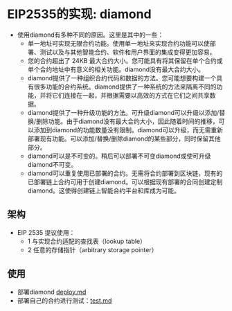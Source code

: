 # EIP2535的实现: diamond

- 使用diamond有多种不同的原因。这里是其中的一些：
    - 单一地址可实现无限合约功能。使用单一地址来实现合约功能可以使部署、测试以及与其他智能合约、软件和用户界面的集成变得更加容易。
    - 您的合约超出了 24KB 最大合约大小。您可能具有将其保留在单个合约或单个合约地址中有意义的相关功能。diamond没有最大合约大小。
    - diamond提供了一种组织合约代码和数据的方法。您可能想要构建一个具有很多功能的合约系统。diamond提供了一种系统的方法来隔离不同的功能，并将它们连接在一起，并根据需要以高效的方式在它们之间共享数据。
    - diamond提供了一种升级功能的方法。可升级diamond可以升级以添加/替换/删除功能。由于diamond没有最大合约大小，因此随着时间的推移，可以添加到diamond的功能数量没有限制。diamond可以升级，而无需重新部署现有功能。可以添加/替换/删除diamond的某些部分，同时保留其他部分。
    - diamond可以是不可变的。稍后可以部署不可变diamond或使可升级diamond不可变。
    - diamond可以重复使用已部署的合约。无需将合约部署到区块链，现有的已部署链上合约可用于创建diamond。可以根据现有部署的合同创建定制diamond。这使得创建链上智能合约平台和库成为可能。


## 架构

- EIP 2535 提议使用：
    - 1 与实现合约适配的查找表（lookup table）
    - 2 任意的存储指针（arbitrary storage pointer）

## 使用

- 部署diamond [deploy.md](docs%2Fdeploy.md)
- 部署自己的合约进行测试：[test.md](docs%2Ftest.md)
